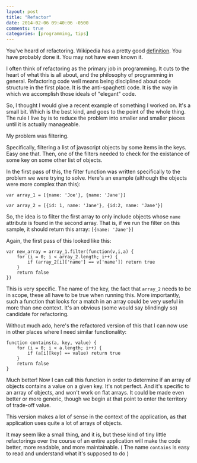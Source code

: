 ```yaml
---
layout: post
title: "Refactor"
date: 2014-02-06 09:40:06 -0500
comments: true
categories: [programming, tips]
---
```

You've heard of refactoring. Wikipedia has a pretty good [definition](http://en.wikipedia.org/wiki/Code_refactoring).
You have probably done it. You may not have even known it.

I often think of refactoring as the primary job in programming. It cuts to the heart of
what this is all about, and the philosophy of programming in general. Refactoring code well
means being disciplined about code structure in the first place. It is the anti-spaghetti code.
It is the way in which we accomplish those ideals of "elegant" code.
<!--more-->
So, I thought I would give a recent example of something I worked on. It's a small bit. Which
is the best kind, and goes to the point of the whole thing. The rule I live by is to reduce
the problem into smaller and smaller pieces until it is actually manageable.

My problem was filtering.

Specifically, filtering a list of javascript objects by some items in the keys. Easy one that.
Then, one of the filters needed to check for the existance of some key on some other list of
objects.

In the first pass of this, the filter function was written specifically to the problem we
were trying to solve. Here's an example (although the objects were more complex than this):

    var array_1 = [{name: 'Joe'}, {name: 'Jane'}]
    
    var array_2 = [{id: 1, name: 'Jane'}, {id:2, name: 'Jane'}]

So, the idea is to filter the first array to only include objects whose `name` attribute is
found in the second array. That is, if we run the filter on this sample, it should return this array:
`[{name: 'Jane'}]`

Again, the first pass of this looked like this:

    var new_array = array_1.filter(function(v,i,a) {
        for (i = 0; i < array_2.length; i++) {
            if (array_2[i]['name'] == v['name']) return true
        }
        return false
    })

This is very specific. The name of the key, the fact that `array_2` needs to be in scope, these
all have to be true when running this. More importantly, such a function that looks for a
match in an array could be very useful in more than one context. It's an obvious (some
would say blindingly so) candidate for refactoring.

Without much ado, here's the refactored version of this that I can now use in other places
where I need similar functionality:

    function contains(a, key, value) {
        for (i = 0; i < a.length; i++) {
            if (a[i][key] == value) return true
        }
        return false
    }

Much better! Now I can call this function in order to determine if an array of objects
contains a value on a given key. It's not perfect. And it's specific to an array of
objects, and won't work on flat arrays. It could be made even better or more generic,
though we begin at that point to enter the territory of trade-off value.

This version makes a lot of sense in the context of the application, as that application
uses quite a lot of arrays of objects.

It may seem like a small thing, and it is, but these kind of tiny little refactorings
over the course of an entire application will make the code better, more readable,
and more maintainable. ( The name `contains` is easy to read and understand what
it's supposed to do )
